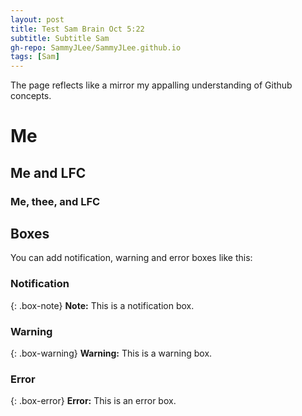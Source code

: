 ```yaml
---
layout: post
title: Test Sam Brain Oct 5:22
subtitle: Subtitle Sam
gh-repo: SammyJLee/SammyJLee.github.io
tags: [Sam]
---
```


The page reflects like a mirror my appalling understanding of Github concepts.
# Me
## Me and LFC
### Me, thee, and LFC


## Boxes
You can add notification, warning and error boxes like this:

### Notification

{: .box-note}
**Note:** This is a notification box.

### Warning

{: .box-warning}
**Warning:** This is a warning box.

### Error

{: .box-error}
**Error:** This is an error box.


